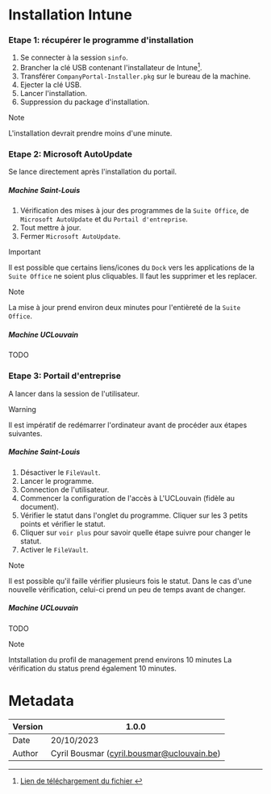 # Installation Intune
### Etape 1: récupérer le programme d'installation
1. Se connecter à la session `sinfo`.
2. Brancher la clé USB contenant l'installateur de Intune[^1].
3. Transférer `CompanyPortal-Installer.pkg` sur le bureau de la machine.
4. Ejecter la clé USB.
5. Lancer l'installation.
6. Suppression du package d'installation.

> [!NOTE]
> L'installation devrait prendre moins d'une minute.

### Etape 2: Microsoft AutoUpdate
Se lance directement après l'installation du portail.
##### Machine Saint-Louis
1. Vérification des mises à jour des programmes de la `Suite Office`, de `Microsoft AutoUpdate` et du `Portail d'entreprise`.
2. Tout mettre à jour.
3. Fermer `Microsoft AutoUpdate`.

> [!IMPORTANT]
> Il est possible que certains liens/icones du `Dock` vers les applications de la `Suite Office` ne soient plus cliquables. Il faut les supprimer et les replacer.

> [!NOTE]
> La mise à jour prend environ deux minutes pour l'entièreté de la `Suite Office`.

##### Machine UCLouvain
TODO


### Etape 3: Portail d'entreprise
A lancer dans la session de l'utilisateur.
> [!WARNING]
> Il est impératif de redémarrer l'ordinateur avant de procéder aux étapes suivantes.

##### Machine Saint-Louis
1. Désactiver le `FileVault`.
2. Lancer le programme.
3. Connection de l'utilisateur.
4. Commencer la configuration de l'accès à L'UCLouvain (fidèle au document).
5. Vérifier le statut dans l'onglet du programme. Cliquer sur les 3 petits points et vérifier le statut.
6. Cliquer sur `voir plus` pour savoir quelle étape suivre pour changer le statut.
7. Activer le `FileVault`.

> [!NOTE]
> Il est possible qu'il faille vérifier plusieurs fois le statut. Dans le cas d'une nouvelle vérification, celui-ci prend un peu de temps avant de changer.

##### Machine UCLouvain
TODO

> [!NOTE]
> Intstallation du profil de management prend environs 10 minutes
> La vérification du status prend également 10 minutes.


[^1]: [Lien de téléchargement du fichier ][pkginstaller]

# Metadata
| Version | 1.0.0                                      |
|---------|--------------------------------------------|
| Date    | 20/10/2023                                 |
| Author  | Cyril Bousmar (cyril.bousmar@uclouvain.be) |

[//]:#
[pkginstaller]: <https://go.microsoft.com/fwlink/?linkid=853070>
